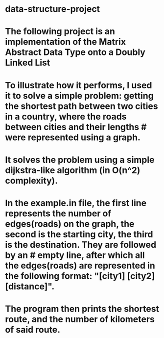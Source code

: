 # data-structure-project
#
# The following project is an implementation of the Matrix Abstract Data Type onto a Doubly Linked List
# To illustrate how it performs, I used it to solve a simple problem: getting the shortest path between two cities in a country, where the roads between cities and their lengths  # were represented using a graph. 
# It solves the problem using a simple dijkstra-like algorithm (in O(n^2) complexity).
# In the example.in file, the first line represents the number of edges(roads) on the graph, the second is the starting city, the third is the destination. They are followed by an  # empty line, after which all the edges(roads) are represented in the following format: "[city1] [city2] [distance]".
# The program then prints the shortest route, and the number of kilometers of said route.
